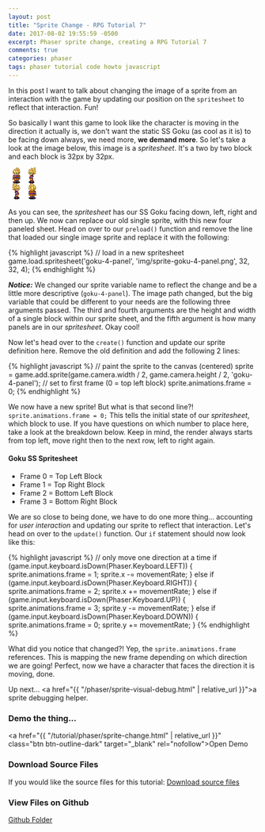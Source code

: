 ```yaml
---
layout: post
title: "Sprite Change - RPG Tutorial 7"
date: 2017-08-02 19:55:59 -0500
excerpt: Phaser sprite change, creating a RPG Tutorial 7
comments: true
categories: phaser
tags: phaser tutorial code howto javascript
---
```


In this post I want to talk about changing the image of a sprite from an interaction with the game by updating our position on the `spritesheet` to reflect that interaction. Fun!

So basically I want this game to look like the character is moving in the direction it actually is, we don't want the static SS Goku (as cool as it is) to be facing down always, we need more, **we demand more**. So let's take a look at the image below, this image is a *spritesheet*. It's a two by two block and each block is 32px by 32px.

<div class="img-wrapper">
  <img class="img" src="/assets/img/phaser/sprite/sprite-goku-4-panel.png" alt="Super Saiyan Goku spritesheet">
</div>

As you can see, the *spritesheet* has our SS Goku facing down, left, right and then up. We now can replace our old single sprite, with this new four paneled sheet. Head on over to our `preload()` function and remove the line that loaded our single image sprite and replace it with the following:

{% highlight javascript %}
// load in a new spritesheet
game.load.spritesheet('goku-4-panel', 'img/sprite-goku-4-panel.png', 32, 32, 4);
{% endhighlight %}

***Notice:*** We changed our sprite variable name to reflect the change and be a little more descriptive (`goku-4-panel`). The image path changed, but the big variable that could be different to your needs are the following three arguments passed. The third and fourth arguments are the height and width of a single block within our sprite sheet, and the fifth argument is how many panels are in our *spritesheet*. Okay cool!

Now let's head over to the `create()` function and update our sprite definition here. Remove the old definition and add the following 2 lines:

{% highlight javascript %}
// paint the sprite to the canvas (centered)
sprite = game.add.sprite(game.camera.width / 2, game.camera.height / 2, 'goku-4-panel');
// set to first frame (0 = top left block)
sprite.animations.frame = 0;
{% endhighlight %}

We now have a new sprite! But what is that second line?! `sprite.animations.frame = 0;` This tells the initial state of our *spritesheet*, which block to use. If you have questions on which number to place here, take a look at the breakdown below. Keep in mind, the render always starts from top left, move right then to the next row, left to right again.

#### Goku SS Spritesheet
* Frame 0 = Top Left Block
* Frame 1 = Top Right Block
* Frame 2 = Bottom Left Block
* Frame 3 = Bottom Right Block

We are so close to being done, we have to do one more thing... accounting for *user interaction* and updating our sprite to reflect that interaction. Let's head on over to the `update()` function. Our `if` statement should now look like this:

{% highlight javascript %}
// only move one direction at a time
if (game.input.keyboard.isDown(Phaser.Keyboard.LEFT)) {
  sprite.animations.frame = 1;
  sprite.x -= movementRate;
} else if (game.input.keyboard.isDown(Phaser.Keyboard.RIGHT)) {
  sprite.animations.frame = 2;
  sprite.x += movementRate;
} else if (game.input.keyboard.isDown(Phaser.Keyboard.UP)) {
  sprite.animations.frame = 3;
  sprite.y -= movementRate;
} else if (game.input.keyboard.isDown(Phaser.Keyboard.DOWN)) {
  sprite.animations.frame = 0;
  sprite.y += movementRate;
}
{% endhighlight %}

What did you notice that changed?! Yep, the `sprite.animations.frame` references. This is mapping the new frame depending on which direction we are going! Perfect, now we have a character that faces the direction it is moving, done.

Up next... <a href="{{ "/phaser/sprite-visual-debug.html" | relative_url }}">a sprite debugging helper</a>.

### Demo the thing...
<a href="{{ "/tutorial/phaser/sprite-change.html" | relative_url }}" class="btn btn-outline-dark" target="_blank" rel="nofollow">Open Demo</a>  

### Download Source Files
If you would like the source files for this tutorial: <a href="/assets/downloads/phaser/sprite-change-tutorial_blog.calebnance.com.zip" class="btn btn-outline-dark" download>Download source files</a>

### View Files on Github
<a href="https://github.com/calebnance/blog-calebnance_phaser-tutorials/tree/master/7-sprite-change" class="btn btn-outline-dark">Github Folder</a>
